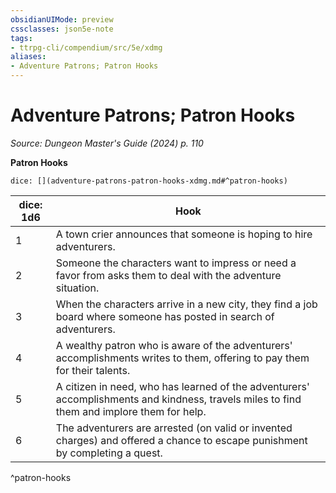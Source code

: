 ```yaml
---
obsidianUIMode: preview
cssclasses: json5e-note
tags:
- ttrpg-cli/compendium/src/5e/xdmg
aliases:
- Adventure Patrons; Patron Hooks
---
```

# Adventure Patrons; Patron Hooks
*Source: Dungeon Master's Guide (2024) p. 110* 

**Patron Hooks**

`dice: [](adventure-patrons-patron-hooks-xdmg.md#^patron-hooks)`

| dice: 1d6 | Hook |
|-----------|------|
| 1 | A town crier announces that someone is hoping to hire adventurers. |
| 2 | Someone the characters want to impress or need a favor from asks them to deal with the adventure situation. |
| 3 | When the characters arrive in a new city, they find a job board where someone has posted in search of adventurers. |
| 4 | A wealthy patron who is aware of the adventurers' accomplishments writes to them, offering to pay them for their talents. |
| 5 | A citizen in need, who has learned of the adventurers' accomplishments and kindness, travels miles to find them and implore them for help. |
| 6 | The adventurers are arrested (on valid or invented charges) and offered a chance to escape punishment by completing a quest. |
^patron-hooks